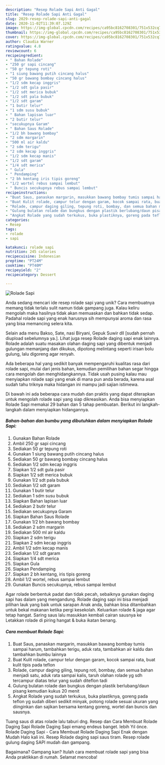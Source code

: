```yaml
---
description: "Resep Rolade Sapi Anti Gagal"
title: "Resep Rolade Sapi Anti Gagal"
slug: 2029-resep-rolade-sapi-anti-gagal
date: 2020-11-02T11:39:07.129Z
image: https://img-global.cpcdn.com/recipes/ca95bc8162708301/751x532cq70/rolade-sapi-foto-resep-utama.jpg
thumbnail: https://img-global.cpcdn.com/recipes/ca95bc8162708301/751x532cq70/rolade-sapi-foto-resep-utama.jpg
cover: https://img-global.cpcdn.com/recipes/ca95bc8162708301/751x532cq70/rolade-sapi-foto-resep-utama.jpg
author: Claudia Warner
ratingvalue: 4.8
reviewcount: 6
recipeingredient:
- " Bahan Rolade"
- "250 gr sapi cincang"
- "50 gr tepung roti"
- "1 siung bawang putih cincang halus"
- "50 gr bawang bombay cincang halus"
- "1/2 sdm kecap inggris"
- "1/2 sdt gula pasir"
- "1/2 sdt merica bubuk"
- "1/2 sdt pala bubuk"
- "1/2 sdt garam"
- "1 butir telur"
- "1 sdm susu bubuk"
- " Bahan lapisan luar"
- "2 butir telur"
- "secukupnya Garam"
- " Bahan Saus Rolade"
- "1/2 bh bawang bombay"
- "2 sdm margarin"
- "500 ml air kaldu"
- "2 sdm terigu"
- "2 sdm kecap inggris"
- "1/2 sdm kecap manis"
- "1/2 sdt garam"
- "1/4 sdt merica"
- " Gula"
- " Pendamping"
- "2 bh kentang iris tipis goreng"
- "1/2 wortel rebus sampai lembut"
- " Buncis secukupnya rebus sampai lembut"
recipeinstructions:
- "Buat Saus, panaskan margarin, masukkan bawang bombay tumis sampai harum, tambahkan terigu, aduk rata, tambahkan air kaldu dan tambahkan bumbu lainnya"
- "Buat Kulit rolade, campur telur dengan garam, kocok sampai rata, buat kulit tipis pada teflon"
- "Rolade, campur daging giling, tepung roti, bombay, dan semua bahan menjadi satu, aduk rata sampai kalis, taruh olahan rolade yg sdh tercampur diatas telur yang sudah diteflon tadi"
- "Gulung bulatan rolade dan bungkus dengan plastik berlubang/daun pisang kemudian kukus 20 menit"
- "Angkat Rolade yang sudah terkukus, buka plastiknya, goreng pada teflon yg sudah diberi sedikit minyak, potong rolade sesuai ukuran yang diinginkan dan sajikan bersama kentang goreng, wortel dan buncis dan sausnya."
categories:
- Resep
tags:
- rolade
- sapi

katakunci: rolade sapi 
nutrition: 245 calories
recipecuisine: Indonesian
preptime: "PT24M"
cooktime: "PT40M"
recipeyield: "2"
recipecategory: Dessert

---
```



![Rolade Sapi](https://img-global.cpcdn.com/recipes/ca95bc8162708301/751x532cq70/rolade-sapi-foto-resep-utama.jpg)

Anda sedang mencari ide resep rolade sapi yang unik? Cara membuatnya memang tidak terlalu sulit namun tidak gampang juga. Kalau keliru mengolah maka hasilnya tidak akan memuaskan dan bahkan tidak sedap. Padahal rolade sapi yang enak harusnya sih mempunyai aroma dan rasa yang bisa memancing selera kita.

Selain ada menu Bakso, Sate, nasi Biryani, Gepuk Suwir dll [sudah pernah diupload sebelumnya ya.]. Lihat juga resep Rolade daging sapi enak lainnya. Rolade adalah suatu masakan olahan daging sapi yang dibentuk menjadi gulungan memanjang dan dikukus, dipotong melintang seperti irisan bolu gulung, lalu digoreng agar renyah.

Ada beberapa hal yang sedikit banyak mempengaruhi kualitas rasa dari rolade sapi, mulai dari jenis bahan, kemudian pemilihan bahan segar hingga cara mengolah dan menghidangkannya. Tidak usah pusing kalau mau menyiapkan rolade sapi yang enak di mana pun anda berada, karena asal sudah tahu triknya maka hidangan ini mampu jadi sajian istimewa.


Di bawah ini ada beberapa cara mudah dan praktis yang dapat diterapkan untuk mengolah rolade sapi yang siap dikreasikan. Anda bisa menyiapkan Rolade Sapi memakai 29 bahan dan 5 tahap pembuatan. Berikut ini langkah-langkah dalam menyiapkan hidangannya.

<!--inarticleads1-->

##### Bahan-bahan dan bumbu yang dibutuhkan dalam menyiapkan Rolade Sapi:

1. Gunakan  Bahan Rolade
1. Ambil 250 gr sapi cincang
1. Sediakan 50 gr tepung roti
1. Gunakan 1 siung bawang putih cincang halus
1. Sediakan 50 gr bawang bombay cincang halus
1. Sediakan 1/2 sdm kecap inggris
1. Siapkan 1/2 sdt gula pasir
1. Siapkan 1/2 sdt merica bubuk
1. Gunakan 1/2 sdt pala bubuk
1. Sediakan 1/2 sdt garam
1. Gunakan 1 butir telur
1. Sediakan 1 sdm susu bubuk
1. Siapkan  Bahan lapisan luar
1. Sediakan 2 butir telur
1. Sediakan secukupnya Garam
1. Siapkan  Bahan Saus Rolade
1. Gunakan 1/2 bh bawang bombay
1. Sediakan 2 sdm margarin
1. Sediakan 500 ml air kaldu
1. Siapkan 2 sdm terigu
1. Siapkan 2 sdm kecap inggris
1. Ambil 1/2 sdm kecap manis
1. Sediakan 1/2 sdt garam
1. Siapkan 1/4 sdt merica
1. Siapkan  Gula
1. Siapkan  Pendamping
1. Siapkan 2 bh kentang, iris tipis goreng
1. Ambil 1/2 wortel, rebus sampai lembut
1. Gunakan  Buncis secukupnya, rebus sampai lembut


Agar rolade berbentuk padat dan tidak pecah, sebaiknya gunakan daging sapi has dalam yang mengandung. Rolade daging sapi ini bisa menjadi pilihan lauk yang baik untuk sarapan Anak anda, bahkan bisa ditambahkan untuk bekal makanan ketika pergi kesekolah. Keluarkan rolade &amp; jaga agar tetap hangat. Saring saus lalu masukkan kembali cairan sausnya ke Letakkan rolade di piring hangat &amp; buka ikatan benang. 

<!--inarticleads2-->

##### Cara membuat Rolade Sapi:

1. Buat Saus, panaskan margarin, masukkan bawang bombay tumis sampai harum, tambahkan terigu, aduk rata, tambahkan air kaldu dan tambahkan bumbu lainnya
1. Buat Kulit rolade, campur telur dengan garam, kocok sampai rata, buat kulit tipis pada teflon
1. Rolade, campur daging giling, tepung roti, bombay, dan semua bahan menjadi satu, aduk rata sampai kalis, taruh olahan rolade yg sdh tercampur diatas telur yang sudah diteflon tadi
1. Gulung bulatan rolade dan bungkus dengan plastik berlubang/daun pisang kemudian kukus 20 menit
1. Angkat Rolade yang sudah terkukus, buka plastiknya, goreng pada teflon yg sudah diberi sedikit minyak, potong rolade sesuai ukuran yang diinginkan dan sajikan bersama kentang goreng, wortel dan buncis dan sausnya.


Tuang saus di atas rolade lalu taburi dng. Resep dan Cara Membuat Rolade Daging Sapi Rolade Daging Sapi emang endeus banget. lebih Yıl önce. Rolade Daging Sapi - Cara Membuat Rolade Daging Sapi Enak dengan Mudah Halo kali ini. Resep Rolade daging sapi saus tiram. Resep rolade gulung daging SAPI mudah dan gampang. 

Bagaimana? Gampang kan? Itulah cara membuat rolade sapi yang bisa Anda praktikkan di rumah. Selamat mencoba!
